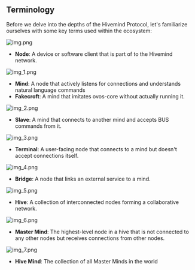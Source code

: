 ## Terminology

Before we delve into the depths of the Hivemind Protocol, let's familiarize ourselves with some key terms used within the ecosystem:

![img.png](img.png)

- **Node**: A device or software client that is part of to the Hivemind network.

![img_1.png](img_1.png)

- **Mind**: A node that actively listens for connections and understands natural language commands
- **Fakecroft**: A mind that imitates ovos-core without actually running it.

![img_2.png](img_2.png)

- **Slave**: A mind that connects to another mind and accepts BUS commands from it.

![img_3.png](img_3.png)

- **Terminal**: A user-facing node that connects to a mind but doesn't accept connections itself.

![img_4.png](img_4.png)

- **Bridge**: A node that links an external service to a mind.

![img_5.png](img_5.png)

- **Hive**: A collection of interconnected nodes forming a collaborative network.

![img_6.png](img_6.png)

- **Master Mind**: The highest-level node in a hive that is not connected to any other nodes but receives connections from other nodes.

![img_7.png](img_7.png)

- **Hive Mind**: The collection of all Master Minds in the world
